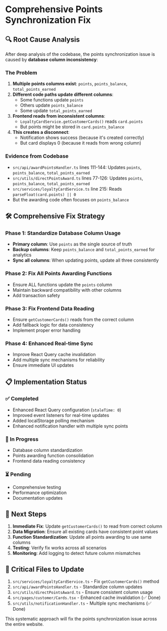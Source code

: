 # Comprehensive Points Synchronization Fix

## 🔍 Root Cause Analysis

After deep analysis of the codebase, the points synchronization issue is caused by **database column inconsistency**:

### The Problem
1. **Multiple points columns exist**: `points`, `points_balance`, `total_points_earned`
2. **Different code paths update different columns**:
   - Some functions update `points`
   - Others update `points_balance` 
   - Some update `total_points_earned`
3. **Frontend reads from inconsistent columns**:
   - `LoyaltyCardService.getCustomerCards()` reads `card.points`
   - But points might be stored in `card.points_balance`
4. **This creates a disconnect**:
   - Notification shows success (because it's created correctly)
   - But card displays 0 (because it reads from wrong column)

### Evidence from Codebase
- `src/api/awardPointsHandler.ts` lines 111-144: Updates `points`, `points_balance`, `total_points_earned`
- `src/utils/directPointsAward.ts` lines 77-126: Updates `points`, `points_balance`, `total_points_earned`  
- `src/services/loyaltyCardService.ts` line 215: Reads `parseFloat(card.points) || 0`
- But the awarding code often focuses on `points_balance`

## 🛠️ Comprehensive Fix Strategy

### Phase 1: Standardize Database Column Usage
- **Primary column**: Use `points` as the single source of truth
- **Backup columns**: Keep `points_balance` and `total_points_earned` for analytics
- **Sync all columns**: When updating points, update all three consistently

### Phase 2: Fix All Points Awarding Functions  
- Ensure ALL functions update the `points` column
- Maintain backward compatibility with other columns
- Add transaction safety

### Phase 3: Fix Frontend Data Reading
- Ensure `getCustomerCards()` reads from the correct column
- Add fallback logic for data consistency
- Implement proper error handling

### Phase 4: Enhanced Real-time Sync
- Improve React Query cache invalidation
- Add multiple sync mechanisms for reliability
- Ensure immediate UI updates

## 📋 Implementation Status

### ✅ Completed
- Enhanced React Query configuration (`staleTime: 0`)
- Improved event listeners for real-time updates  
- Added localStorage polling mechanism
- Enhanced notification handler with multiple sync points

### 🔄 In Progress  
- Database column standardization
- Points awarding function consolidation
- Frontend data reading consistency

### ⏳ Pending
- Comprehensive testing
- Performance optimization
- Documentation updates

## 🎯 Next Steps

1. **Immediate Fix**: Update `getCustomerCards()` to read from correct column
2. **Data Migration**: Ensure all existing cards have consistent point values
3. **Function Standardization**: Update all points awarding to use same columns
4. **Testing**: Verify fix works across all scenarios
5. **Monitoring**: Add logging to detect future column mismatches

## 🚨 Critical Files to Update

1. `src/services/loyaltyCardService.ts` - Fix `getCustomerCards()` method
2. `src/api/awardPointsHandler.ts` - Standardize column updates
3. `src/utils/directPointsAward.ts` - Ensure consistent column usage
4. `src/pages/customer/Cards.tsx` - Enhanced cache invalidation (✅ Done)
5. `src/utils/notificationHandler.ts` - Multiple sync mechanisms (✅ Done)

This systematic approach will fix the points synchronization issue across the entire website. 
